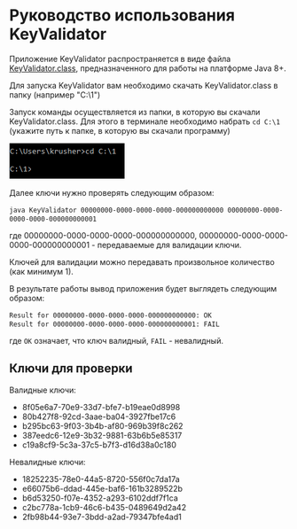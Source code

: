 # Руководство использования KeyValidator

Приложение KeyValidator распространяется в виде файла [KeyValidator.class](artifacts/KeyValidator.class), предназначенного для работы на платформе Java 8+.

Для запуска KeyValidator вам необходимо скачать KeyValidator.class в папку (например "C:\1")

Запуск команды осуществляется из папки, в которую вы скачали KeyValidator.class.
Для этого в терминале необходимо набрать `cd C:\1` (укажите путь к папке, в которую вы скачали программу)

![howto](img/howto.PNG)

Далее ключи нужно проверять следующим образом:
```shell script
java KeyValidator 00000000-0000-0000-0000-000000000000 00000000-0000-0000-0000-000000000001
```
где 00000000-0000-0000-0000-000000000000, 00000000-0000-0000-0000-000000000001 - передаваемые для валидации ключи.

Ключей для валидации можно передавать произвольное количество (как минимум 1).

В результате работы вывод приложения будет выглядеть следующим образом:
```shell script
Result for 00000000-0000-0000-0000-000000000000: OK
Result for 00000000-0000-0000-0000-000000000001: FAIL
```
где `OK` означает, что ключ валидный, `FAIL` - невалидный.

## Ключи для проверки

Валидные ключи:
* 8f05e6a7-70e9-33d7-bfe7-b19eae0d8998
* 80b427f8-92cd-3aae-ba04-3927fbe17c6
* b295bc63-9f03-3b4b-af80-969b39f8c262
* 387eedc6-12e9-3b32-9881-63b6b5e85317
* c19a8cf9-5c3a-37c5-b7f3-d16d38a0c180

Невалидные ключи:
* 18252235-78e0-44a5-8720-556f0c7da17a
* e66075b6-ddad-445e-baf6-161b3289522b
* b6d53250-f07e-4352-a293-6102ddf7f1ca
* c2bc778a-1cb9-46c6-b435-0489649d2a42
* 2fb98b44-93e7-3bdd-a2ad-79347bfe4ad1